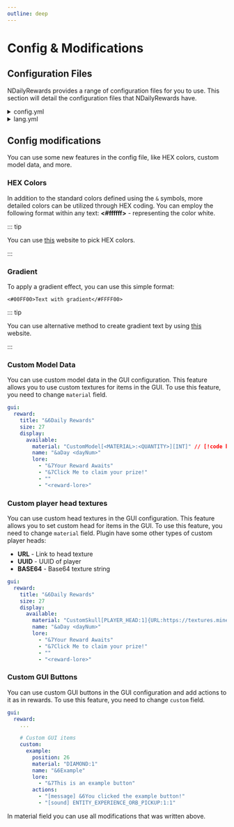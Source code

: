 ```yaml
---
outline: deep
---
```


# Config & Modifications

## Configuration Files

NDailyRewards provides a range of configuration files for you to use. This section will detail the configuration files that NDailyRewards have.

<details>
<summary>config.yml</summary>

```yaml
# ███╗░░██╗██████╗░░█████╗░██╗██╗░░░░░██╗░░░██╗██████╗░███████╗░██╗░░░░░░░██╗░█████╗░██████╗░██████╗░░██████╗
# ████╗░██║██╔══██╗██╔══██╗██║██║░░░░░╚██╗░██╔╝██╔══██╗██╔════╝░██║░░██╗░░██║██╔══██╗██╔══██╗██╔══██╗██╔════╝
# ██╔██╗██║██║░░██║███████║██║██║░░░░░░╚████╔╝░██████╔╝█████╗░░░╚██╗████╗██╔╝███████║██████╔╝██║░░██║╚█████╗░
# ██║╚████║██║░░██║██╔══██║██║██║░░░░░░░╚██╔╝░░██╔══██╗██╔══╝░░░░████╔═████║░██╔══██║██╔══██╗██║░░██║░╚═══██╗
# ██║░╚███║██████╔╝██║░░██║██║███████╗░░░██║░░░██║░░██║███████╗░░╚██╔╝░╚██╔╝░██║░░██║██║░░██║██████╔╝██████╔╝
# ╚═╝░░╚══╝╚═════╝░╚═╝░░╚═╝╚═╝╚══════╝░░░╚═╝░░░╚═╝░░╚═╝╚══════╝░░░╚═╝░░░╚═╝░░╚═╝░░╚═╝╚═╝░░╚═╝╚═════╝░╚═════╝░

# Discord server: https://discord.gg/p7cxhw7E2M
# Modrinth: https://modrinth.com/plugin/ndailyrewards

# General settings
check-updates: true

# Database configuration
database:
  # Select here the database you want to use
  # The following databases are supported:
  #  - sqlite - (default) stores all data in a local file
  #  - mariadb - allows using a remote database
  type: sqlite

  # SQLite configuration
  sqlite:
    file: "ndailyrewards.db"
  # MariaDB configuration
  mariadb:
    jdbc: "jdbc:mariadb://localhost:3306/ndailyrewards"
    username: "root"
    password: "password"

  # Advanced configuration for Database (do not touch unless you know what you are doing)
  # Comment out any data source property to disable setting it.
  cachePrepStmts: true
  prepStmtCacheSize: 250
  prepStmtCacheSqlLimit: 2048
  useServerPrepStmts: true
  useLocalSessionState: true
  rewriteBatchedStatements: true
  cacheResultSetMetadata: true
  cacheServerConfiguration: true
  elideSetAutoCommits: true
  maintainTimeStats: false

# Player events
events:
  # Whether a reward should automatically claim when a player joins (if available)
  auto-claim-reward: false
  # Delay in seconds before the reward is automatically claimed
  auto-claim-delay: 10
  # When player joins the server, should plugin open the reward GUI?
  open-gui-when-available: false
  # When player joins the server, should plugin notify player about available rewards?
  notify-when-available: true

# Rewards configuration
rewards:
  # When a player reaches the day limit, should it reset to the first day?
  reset-when-all-claimed: true
  # When player joins server for the first time, should the reward be available?
  first-join-reward: false
  # Specify how many days the player has to wait to claim the reward again (in hours)
  cooldown: 24
  # Should next day unlock after midnight?
  unlock-after-midnight: false
  # Available actions:
  # [console] - entered statement will be executed from console
  # [player] - statement performed as player command execution
  # [message] - messages the player with specified text
  # [actionbar] - shows the text in actionbar for the player
  # [title] - sends primary title with entered text
  # [subtitle] - sends secondary title with entered text
  # [sound] - plays specified sound for the player (sound:volume:pitch)
  # [permission] {ndailyrewards.permission} - checks if player has permission
  # [luck] {0-100} - executes the statement with a specified chance (0-100)
  # [close] - closes the inventory for the player
  # You can also use PlaceholderAPI placeholders (requires PlaceholderAPI plugin)
  # Note: First slot in inventory is 0, not 1
  days:
    "1":
      position: 10
      lore:
        - "&7&lRewards:"
        - "&6- &e1x &6Diamond"
      actions:
        - "[console] give <player> diamond 1"
        - "[message] &6You have claimed your reward!"
        - "[sound] ENTITY_EXPERIENCE_ORB_PICKUP:1:1"
    "2":
      position: 11
      lore:
        - "&7&lRewards:"
        - "&6- &e2x &6Diamond"
      actions:
        - "[console] give <player> diamond 2"
        - "[message] &6You have claimed your reward!"
        - "[sound] ENTITY_EXPERIENCE_ORB_PICKUP:1:1"
    "3":
      position: 12
      lore:
        - "&7&lRewards:"
        - "&6- &e3x &6Diamond"
      actions:
        - "[console] give <player> diamond 3"
        - "[message] &6You have claimed your reward!"
        - "[sound] ENTITY_EXPERIENCE_ORB_PICKUP:1:1"
    "4":
      position: 13
      lore:
        - "&7&lRewards:"
        - "&6- &e4x &6Diamond"
      actions:
        - "[console] give <player> diamond 4"
        - "[message] &6You have claimed your reward!"
        - "[sound] ENTITY_EXPERIENCE_ORB_PICKUP:1:1"
    "5":
      position: 14
      lore:
        - "&7&lRewards:"
        - "&6- &e5x &6Diamond"
      actions:
        - "[console] give <player> diamond 5"
        - "[message] &6You have claimed your reward!"
        - "[sound] ENTITY_EXPERIENCE_ORB_PICKUP:1:1"
    "6":
      position: 15
      lore:
        - "&7&lRewards:"
        - "&6- &e6x &6Diamond"
      actions:
        - "[console] give <player> diamond 6"
        - "[message] &6You have claimed your reward!"
        - "[sound] ENTITY_EXPERIENCE_ORB_PICKUP:1:1"
    "7":
      position: 16
      lore:
        - "&7&lRewards:"
        - "&6- &e7x &6Diamond"
      actions:
        - "[console] give <player> diamond 7"
        - "[message] &6You have claimed your reward!"
        - "[sound] ENTITY_EXPERIENCE_ORB_PICKUP:1:1"

gui:
  reward:
    title: "&6Daily Rewards"
    size: 27
    display:
      available:
        material: "EMERALD_BLOCK:1"
        name: "&aDay <dayNum>"
        lore:
          - "&7Your Reward Awaits"
          - "&7Click Me to claim your prize!"
          - ""
          - "<reward-lore>"
      claimed:
        material: "COAL_BLOCK:1"
        name: "&aDay <dayNum>"
        lore:
          - "&7You have claimed this reward"
          - ""
          - "<reward-lore>"
      next:
        material: "COAL_BLOCK:1"
        name: "&aDay <dayNum>"
        lore:
          - "&7Your Reward Will Be Here Soon"
          - "&7Wait <time-left>"
          - ""
          - "<reward-lore>"
      unavailable:
        material: "BARRIER:1"
        name: "&aDay <dayNum>"
        lore:
          - "&7You have not reached this day yet"
          - ""
          - "<reward-lore>"
      filler:
        enable: true
        material: "GRAY_STAINED_GLASS_PANE:1"
        name: "&7"
        lore: []

    # Custom GUI items
    custom: []

sound:
  open:
    enabled: true
    type: "BLOCK_BARREL_OPEN:1:1"
```

</details>

<details>
<summary>lang.yml</summary>

```yaml
#  -------------------------------------
# |    NDailyRewards Messages Config    |
#  -------------------------------------
# You can change all messages in this file, but don't change the keys
# NDailyRewards supports HEX colors, and you can combine it with default Minecraft colors codes

prefix: "&6[&eNDailyRewards&6] &7"
no-permission: "&cYou don't have permission to do that!"
not-player: "&cYou must be a player to do that!"
player-not-found: "&cPlayer not found!"
invalid-syntax: "&cInvalid syntax! Use &f/reward help &cto see available commands"

commands:
  help:
    - "&6List of available commands:"
    - "&f/reward &7- Opens rewards menu"
    - "&f/reward claim &7- Claim latest reward without opening the menu"
    - "&f/reward help &7- Show this message"
    - "&f/reward reload &7- Reloads plugin"
    - "&f/reward setday <player> <day> &7- Set player's day"
    - "&f/reward version &7- Show plugin version"
  reload: "&aPlugin reloaded!"
  setday: "&aSet &e<player> &acurrent day to &e<day>"

events:
  notify-when-available: "&6You have available rewards! Use &f/reward &6to open the menu"

claim:
  already-claimed: "&cYou have already claimed this reward"
  available-soon: "&cThis reward will be available soon"
  not-available: "&cYou can't claim this reward yet"
```

</details>

## Config modifications

You can use some new features in the config file, like HEX colors, custom model data, and more.

### HEX Colors

In addition to the standard colors defined using the `&` symbols, more detailed colors can be utilized through HEX coding. You can employ the following format within any text: **<#ffffff>** - representing the color white.

::: tip

You can use [this](https://colorpicker.me) website to pick HEX colors.

:::

### Gradient

To apply a gradient effect, you can use this simple format:

`<#00FF00>Text with gradient</#FFFF00>`

::: tip

You can use alternative method to create gradient text by using [this](https://www.birdflop.com/resources/rgb/) website.

:::

### Custom Model Data

You can use custom model data in the GUI configuration. This feature allows you to use custom textures for items in the GUI. To use this feature, you need to change `material` field.

```yaml
gui:
  reward:
    title: "&6Daily Rewards"
    size: 27
    display:
      available:
        material: "CustomModel[<MATERIAL>:<QUANTITY>][INT]" // [!code highlight]
        name: "&aDay <dayNum>"
        lore:
          - "&7Your Reward Awaits"
          - "&7Click Me to claim your prize!"
          - ""
          - "<reward-lore>"
```

### Custom player head textures

You can use custom head textures in the GUI configuration. This feature allows you to set custom head for items in the GUI. To use this feature, you need to change `material` field. Plugin have some other types of custom player heads:

- **URL** - Link to head texture
- **UUID** - UUID of player
- **BASE64** - Base64 texture string

```yaml
gui:
  reward:
    title: "&6Daily Rewards"
    size: 27
    display:
      available:
        material: "CustomSkull[PLAYER_HEAD:1]{URL:https://textures.minecraft.net/texture/dba489a53d9465f33836355ad09c22d5d2593e61bfab45fc19062a751c4005a2}" // [!code highlight]
        name: "&aDay <dayNum>"
        lore:
          - "&7Your Reward Awaits"
          - "&7Click Me to claim your prize!"
          - ""
          - "<reward-lore>"
```

### Custom GUI Buttons

You can use custom GUI buttons in the GUI configuration and add actions to it as in rewards. To use this feature, you need to change `custom` field.

```yaml
gui:
  reward:
    ...

    # Custom GUI items
    custom:
      example:
        position: 26
        material: "DIAMOND:1"
        name: "&6Example"
        lore:
          - "&7This is an example button"
        actions:
          - "[message] &6You clicked the example button!"
          - "[sound] ENTITY_EXPERIENCE_ORB_PICKUP:1:1"
```

In material field you can use all modifications that was written above.

